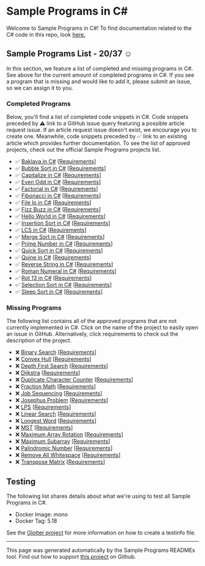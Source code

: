 # Sample Programs in C#

Welcome to Sample Programs in C#! To find documentation related to the C# code in this repo, look [here.](https://sampleprograms.io/languages/c-sharp)

## Sample Programs List - 20/37 :relaxed:

In this section, we feature a list of completed and missing programs in C#. See above for the current amount of completed programs in C#. If you see a program that is missing and would like to add it, please submit an issue, so we can assign it to you.

### Completed Programs

Below, you'll find a list of completed code snippets in C#. Code snippets preceded by :warning: link to a GitHub issue query featuring a possible article request issue. If an article request issue doesn't exist, we encourage you to create one. Meanwhile, code snippets preceded by :white_check_mark: link to an existing article which provides further documentation. To see the list of approved projects, check out the official Sample Programs projects list.

- :white_check_mark: [Baklava in C#](https://sampleprograms.io/projects/baklava/c-sharp) [[Requirements](https://sampleprograms.io/projects/baklava)]
- :white_check_mark: [Bubble Sort in C#](https://sampleprograms.io/projects/bubble-sort/c-sharp) [[Requirements](https://sampleprograms.io/projects/bubble-sort)]
- :white_check_mark: [Capitalize in C#](https://sampleprograms.io/projects/capitalize/c-sharp) [[Requirements](https://sampleprograms.io/projects/capitalize)]
- :white_check_mark: [Even Odd in C#](https://sampleprograms.io/projects/even-odd/c-sharp) [[Requirements](https://sampleprograms.io/projects/even-odd)]
- :white_check_mark: [Factorial in C#](https://sampleprograms.io/projects/factorial/c-sharp) [[Requirements](https://sampleprograms.io/projects/factorial)]
- :white_check_mark: [Fibonacci in C#](https://sampleprograms.io/projects/fibonacci/c-sharp) [[Requirements](https://sampleprograms.io/projects/fibonacci)]
- :white_check_mark: [File Io in C#](https://sampleprograms.io/projects/file-io/c-sharp) [[Requirements](https://sampleprograms.io/projects/file-io)]
- :white_check_mark: [Fizz Buzz in C#](https://sampleprograms.io/projects/fizz-buzz/c-sharp) [[Requirements](https://sampleprograms.io/projects/fizz-buzz)]
- :white_check_mark: [Hello World in C#](https://sampleprograms.io/projects/hello-world/c-sharp) [[Requirements](https://sampleprograms.io/projects/hello-world)]
- :white_check_mark: [Insertion Sort in C#](https://sampleprograms.io/projects/insertion-sort/c-sharp) [[Requirements](https://sampleprograms.io/projects/insertion-sort)]
- :white_check_mark: [LCS in C#](https://sampleprograms.io/projects/lcs/c-sharp) [[Requirements](https://sampleprograms.io/projects/lcs)]
- :white_check_mark: [Merge Sort in C#](https://sampleprograms.io/projects/merge-sort/c-sharp) [[Requirements](https://sampleprograms.io/projects/merge-sort)]
- :white_check_mark: [Prime Number in C#](https://sampleprograms.io/projects/prime-number/c-sharp) [[Requirements](https://sampleprograms.io/projects/prime-number)]
- :white_check_mark: [Quick Sort in C#](https://sampleprograms.io/projects/quick-sort/c-sharp) [[Requirements](https://sampleprograms.io/projects/quick-sort)]
- :white_check_mark: [Quine in C#](https://sampleprograms.io/projects/quine/c-sharp) [[Requirements](https://sampleprograms.io/projects/quine)]
- :white_check_mark: [Reverse String in C#](https://sampleprograms.io/projects/reverse-string/c-sharp) [[Requirements](https://sampleprograms.io/projects/reverse-string)]
- :white_check_mark: [Roman Numeral in C#](https://sampleprograms.io/projects/roman-numeral/c-sharp) [[Requirements](https://sampleprograms.io/projects/roman-numeral)]
- :white_check_mark: [Rot 13 in C#](https://sampleprograms.io/projects/rot-13/c-sharp) [[Requirements](https://sampleprograms.io/projects/rot-13)]
- :white_check_mark: [Selection Sort in C#](https://sampleprograms.io/projects/selection-sort/c-sharp) [[Requirements](https://sampleprograms.io/projects/selection-sort)]
- :white_check_mark: [Sleep Sort in C#](https://sampleprograms.io/projects/sleep-sort/c-sharp) [[Requirements](https://sampleprograms.io/projects/sleep-sort)]

### Missing Programs

The following list contains all of the approved programs that are not currently implemented in C#. Click on the name of the project to easily open an issue in GitHub. Alternatively, click requirements to check out the description of the project.

- :x: [Binary Search](https://github.com/TheRenegadeCoder/sample-programs/issues/new?assignees=&labels=enhancement&template=code-snippet-request.md&title=Add+Binary+Search+in+c-sharp) [[Requirements](https://sampleprograms.io/projects/binary-search)]
- :x: [Convex Hull](https://github.com/TheRenegadeCoder/sample-programs/issues/new?assignees=&labels=enhancement&template=code-snippet-request.md&title=Add+Convex+Hull+in+c-sharp) [[Requirements](https://sampleprograms.io/projects/convex-hull)]
- :x: [Depth First Search](https://github.com/TheRenegadeCoder/sample-programs/issues/new?assignees=&labels=enhancement&template=code-snippet-request.md&title=Add+Depth+First+Search+in+c-sharp) [[Requirements](https://sampleprograms.io/projects/depth-first-search)]
- :x: [Dijkstra](https://github.com/TheRenegadeCoder/sample-programs/issues/new?assignees=&labels=enhancement&template=code-snippet-request.md&title=Add+Dijkstra+in+c-sharp) [[Requirements](https://sampleprograms.io/projects/dijkstra)]
- :x: [Duplicate Character Counter](https://github.com/TheRenegadeCoder/sample-programs/issues/new?assignees=&labels=enhancement&template=code-snippet-request.md&title=Add+Duplicate+Character+Counter+in+c-sharp) [[Requirements](https://sampleprograms.io/projects/duplicate-character-counter)]
- :x: [Fraction Math](https://github.com/TheRenegadeCoder/sample-programs/issues/new?assignees=&labels=enhancement&template=code-snippet-request.md&title=Add+Fraction+Math+in+c-sharp) [[Requirements](https://sampleprograms.io/projects/fraction-math)]
- :x: [Job Sequencing](https://github.com/TheRenegadeCoder/sample-programs/issues/new?assignees=&labels=enhancement&template=code-snippet-request.md&title=Add+Job+Sequencing+in+c-sharp) [[Requirements](https://sampleprograms.io/projects/job-sequencing)]
- :x: [Josephus Problem](https://github.com/TheRenegadeCoder/sample-programs/issues/new?assignees=&labels=enhancement&template=code-snippet-request.md&title=Add+Josephus+Problem+in+c-sharp) [[Requirements](https://sampleprograms.io/projects/josephus-problem)]
- :x: [LPS](https://github.com/TheRenegadeCoder/sample-programs/issues/new?assignees=&labels=enhancement&template=code-snippet-request.md&title=Add+LPS+in+c-sharp) [[Requirements](https://sampleprograms.io/projects/lps)]
- :x: [Linear Search](https://github.com/TheRenegadeCoder/sample-programs/issues/new?assignees=&labels=enhancement&template=code-snippet-request.md&title=Add+Linear+Search+in+c-sharp) [[Requirements](https://sampleprograms.io/projects/linear-search)]
- :x: [Longest Word](https://github.com/TheRenegadeCoder/sample-programs/issues/new?assignees=&labels=enhancement&template=code-snippet-request.md&title=Add+Longest+Word+in+c-sharp) [[Requirements](https://sampleprograms.io/projects/longest-word)]
- :x: [MST](https://github.com/TheRenegadeCoder/sample-programs/issues/new?assignees=&labels=enhancement&template=code-snippet-request.md&title=Add+MST+in+c-sharp) [[Requirements](https://sampleprograms.io/projects/mst)]
- :x: [Maximum Array Rotation](https://github.com/TheRenegadeCoder/sample-programs/issues/new?assignees=&labels=enhancement&template=code-snippet-request.md&title=Add+Maximum+Array+Rotation+in+c-sharp) [[Requirements](https://sampleprograms.io/projects/maximum-array-rotation)]
- :x: [Maximum Subarray](https://github.com/TheRenegadeCoder/sample-programs/issues/new?assignees=&labels=enhancement&template=code-snippet-request.md&title=Add+Maximum+Subarray+in+c-sharp) [[Requirements](https://sampleprograms.io/projects/maximum-subarray)]
- :x: [Palindromic Number](https://github.com/TheRenegadeCoder/sample-programs/issues/new?assignees=&labels=enhancement&template=code-snippet-request.md&title=Add+Palindromic+Number+in+c-sharp) [[Requirements](https://sampleprograms.io/projects/palindromic-number)]
- :x: [Remove All Whitespace](https://github.com/TheRenegadeCoder/sample-programs/issues/new?assignees=&labels=enhancement&template=code-snippet-request.md&title=Add+Remove+All+Whitespace+in+c-sharp) [[Requirements](https://sampleprograms.io/projects/remove-all-whitespace)]
- :x: [Transpose Matrix](https://github.com/TheRenegadeCoder/sample-programs/issues/new?assignees=&labels=enhancement&template=code-snippet-request.md&title=Add+Transpose+Matrix+in+c-sharp) [[Requirements](https://sampleprograms.io/projects/transpose-matrix)]

## Testing

The following list shares details about what we're using to test all Sample Programs in C#.

- Docker Image: mono
- Docker Tag: 5.18

See the [Glotter project](https://github.com/auroq/glotter) for more information on how to create a testinfo file.

---

This page was generated automatically by the Sample Programs READMEs tool. Find out how to support [this project](https://github.com/TheRenegadeCoder/sample-programs-readmes) on Github.